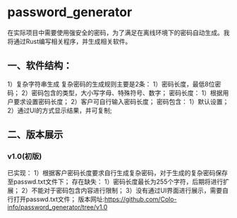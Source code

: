 # password_generator
在实际项目中需要使用强安全的密码，为了满足在离线环境下的密码自动生成。我将通过Rust编写相关程序，并生成相关软件。
## 一、软件结构：
1）复杂字符串生成
	复杂密码的生成规则主要是2条：
		1）密码长度，最低8位密码；
		2）密码包含的类型，大小写字母、特殊符号、数字；
	密码长度：
		1）根据用户要求设置密码长度；
		2）客户可自行输入密码长度；
	密码包含：
		1）默认设置；
2）通过UI的方式显示结果，并可复制;
## 二、版本展示
### v1.0(初版)
已实现：
1）根据客户密码长度要求自行生成复杂密码，对于生成的复杂密码保存至passwd.txt文件下；
存在缺失：
1）密码长度最长为255个字符，后期将进行扩展；
2）不能对于密码包含内容进行限制；
3）没有通过UI界面进行展示，需要自行打开passwd.txt文件；
版本网址:https://github.com/Colo-info/password_generator/tree/v1.0
